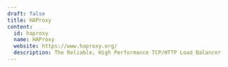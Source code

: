 ```yaml
---
draft: false
title: HAProxy
content:
  id: haproxy
  name: HAProxy
  website: https://www.haproxy.org/
  description: The Reliable, High Performance TCP/HTTP Load Balancer
---
```

